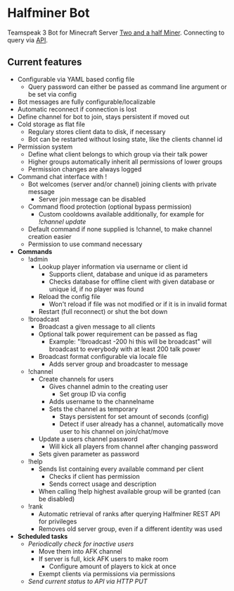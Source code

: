 # Halfminer Bot
Teamspeak 3 Bot for Minecraft Server [Two and a half Miner](https://halfminer.de).
Connecting to query via [API](https://github.com/TheHolyWaffle/TeamSpeak-3-Java-API).

Current features
-------
- Configurable via YAML based config file
  - Query password can either be passed as command line argument or be set via config
- Bot messages are fully configurable/localizable
- Automatic reconnect if connection is lost
- Define channel for bot to join, stays persistent if moved out
- Cold storage as flat file
  - Regulary stores client data to disk, if necessary
  - Bot can be restarted without losing state, like the clients channel id
- Permission system
  - Define what client belongs to which group via their talk power
  - Higher groups automatically inherit all permissions of lower groups
  - Permission changes are always logged
- Command chat interface with !<command>
  - Bot welcomes (server and/or channel) joining clients with private message
    - Server join message can be disabled
  - Command flood protection (optional bypass permission)
    - Custom cooldowns available additionally, for example for *!channel update*
  - Default command if none supplied is !channel, to make channel creation easier
  - Permission to use command necessary
- **Commands**
  - !admin
    - Lookup player information via username or client id
      - Supports client, database and unique id as parameters
      - Checks database for offline client with given database or unique id, if no player was found
    - Reload the config file
      - Won't reload if file was not modified or if it is in invalid format
    - Restart (full reconnect) or shut the bot down
  - !broadcast
    - Broadcast a given message to all clients
    - Optional talk power requirement can be passed as flag
      - Example: "!broadcast -200 hi this will be broadcast" will broadcast to everybody with at least 200 talk power
    - Broadcast format configurable via locale file
      - Adds server group and broadcaster to message
  - !channel
    - Create channels for users
      - Gives channel admin to the creating user
        - Set group ID via config
      - Adds username to the channelname
      - Sets the channel as temporary
        - Stays persistent for set amount of seconds (config)
        - Detect if user already has a channel, automatically move user to his channel on join/chat/move
    - Update a users channel password
      - Will kick all players from channel after changing password
    - Sets given parameter as password
  - !help
    - Sends list containing every available command per client
      - Checks if client has permission
      - Sends correct usage and description
    - When calling !help <querypassword> highest available group will be granted (can be disabled)
  - !rank
    - Automatic retrieval of ranks after querying Halfminer REST API for privileges
    - Removes old server group, even if a different identity was used
- **Scheduled tasks**
  - *Periodically check for inactive users*
    - Move them into AFK channel
    - If server is full, kick AFK users to make room
      - Configure amount of players to kick at once
    - Exempt clients via permissions via permissions
  - *Send current status to API via HTTP PUT*

